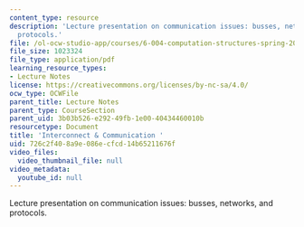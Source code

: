 ```yaml
---
content_type: resource
description: 'Lecture presentation on communication issues: busses, networks, and
  protocols.'
file: /ol-ocw-studio-app/courses/6-004-computation-structures-spring-2009/726c2f408a9e086ecfcd14b65211676f_MIT6_004s09_lec20.pdf
file_size: 1023324
file_type: application/pdf
learning_resource_types:
- Lecture Notes
license: https://creativecommons.org/licenses/by-nc-sa/4.0/
ocw_type: OCWFile
parent_title: Lecture Notes
parent_type: CourseSection
parent_uid: 3b03b526-e292-49fb-1e00-40434460010b
resourcetype: Document
title: 'Interconnect & Communication '
uid: 726c2f40-8a9e-086e-cfcd-14b65211676f
video_files:
  video_thumbnail_file: null
video_metadata:
  youtube_id: null
---
```

Lecture presentation on communication issues: busses, networks, and protocols.